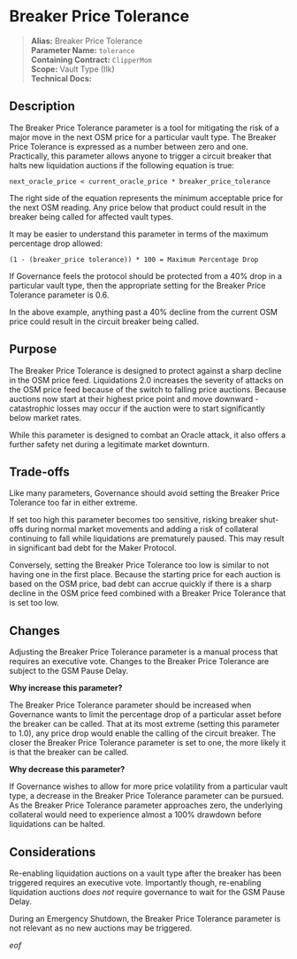 # Breaker Price Tolerance

>**Alias:** Breaker Price Tolerance  
>**Parameter Name:** `tolerance`  
>**Containing Contract:** `ClipperMom`  
>**Scope:** Vault Type (Ilk)  
>**Technical Docs:**  

## Description

The Breaker Price Tolerance parameter is a tool for mitigating the risk of a major move in the next OSM price for a particular vault type. The Breaker Price Tolerance is expressed as a number between zero and one. Practically, this parameter allows anyone to trigger a circuit breaker that halts new liquidation auctions if the following equation is true:

```text
next_oracle_price < current_oracle_price * breaker_price_tolerance
```

The right side of the equation represents the minimum acceptable price for the next OSM reading. Any price below that product could result in the breaker being called for affected vault types.

It may be easier to understand this parameter in terms of the maximum percentage drop allowed:

```text
(1 - (breaker_price tolerance)) * 100 = Maximum Percentage Drop
```

If Governance feels the protocol should be protected from a 40% drop in a particular vault type, then the appropriate setting for the Breaker Price Tolerance parameter is 0.6.

In the above example, anything past a 40% decline from the current OSM price could result in the circuit breaker being called.

## Purpose

The Breaker Price Tolerance is designed to protect against a sharp decline in the OSM price feed. Liquidations 2.0 increases the severity of attacks on the OSM price feed because of the switch to falling price auctions. Because auctions now start at their highest price point and move downward - catastrophic losses may occur if the auction were to start significantly below market rates.

While this parameter is designed to combat an Oracle attack, it also offers a further safety net during a legitimate market downturn.

## Trade-offs

Like many parameters, Governance should avoid setting the Breaker Price Tolerance too far in either extreme.

If set too high this parameter becomes too sensitive, risking breaker shut-offs during normal market movements and adding a risk of collateral continuing to fall while liquidations are prematurely paused. This may result in significant bad debt for the Maker Protocol.

Conversely, setting the Breaker Price Tolerance too low is similar to not having one in the first place. Because the starting price for each auction is based on the OSM price, bad debt can accrue quickly if there is a sharp decline in the OSM price feed combined with a Breaker Price Tolerance that is set too low.

## Changes

Adjusting the Breaker Price Tolerance parameter is a manual process that requires an executive vote. Changes to the Breaker Price Tolerance are subject to the GSM Pause Delay.

**Why increase this parameter?**

The Breaker Price Tolerance parameter should be increased when Governance wants to limit the percentage drop of a particular asset before the breaker can be called. That at its most extreme \(setting this parameter to 1.0\), any price drop would enable the calling of the circuit breaker. The closer the Breaker Price Tolerance parameter is set to one, the more likely it is that the breaker can be called.

**Why decrease this parameter?**

If Governance wishes to allow for more price volatility from a particular vault type, a decrease in the Breaker Price Tolerance parameter can be pursued. As the Breaker Price Tolerance parameter approaches zero, the underlying collateral would need to experience almost a 100% drawdown before liquidations can be halted.

## Considerations

Re-enabling liquidation auctions on a vault type after the breaker has been triggered requires an executive vote. Importantly though, re-enabling liquidation auctions _does not_ require governance to wait for the GSM Pause Delay.

During an Emergency Shutdown, the Breaker Price Tolerance parameter is not relevant as no new auctions may be triggered.

$eof$